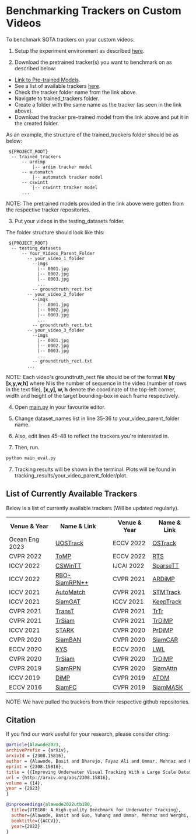 # Benchmarking Trackers on Custom Videos

To benchmark SOTA trackers on your custom videos:

1. Setup the experiment environment as described [here](README.md/#experiment-environment-setup). 

2. Download the pretrained tracker(s) you want to benchmark on as described below:

 - [Link to Pre-trained Models](https://kuacae-my.sharepoint.com/:f:/g/personal/100060517_ku_ac_ae/EiEaxX6XgplLtXsPv95PURUBSNODK-irvo46Jks38-OmjA?e=bF3X59).
 - See a list of available trackers [here](1_Custom_Benchmarking_README.md/#list-of-currently-available-trackers).
 - Check the tracker folder name from the link above.
 - Navigate to trained_trackers folder.
 - Create a folder with the same name as the tracker (as seen in the link above).
 - Download the tracker pre-trained model from the link above and put it in the created folder.
 
As an example, the structure of the trained_trackers folder should be as below:

  ```
   ${PROJECT_ROOT}
    -- trained_trackers
        -- ardimp
            |-- ardim tracker model
        -- automatch
            |-- automatch tracker model
        -- cswintt
            |-- cswintt tracker model
        ...
   ```

NOTE: The pretrained models provided in the link above were gotten from the respective tracker repositories.

3. Put your videos in the testing_datasets folder. 

The folder structure should look like this:

  ```
   ${PROJECT_ROOT}
    -- testing_datasets
        -- Your_Videos_Parent_Folder
          -- your_video_1_folder
            --imgs
              |-- 0001.jpg
              |-- 0002.jpg
              |-- 0003.jpg
              ...
            -- groundtruth_rect.txt
          -- your_video_2_folder
            --imgs
              |-- 0001.jpg
              |-- 0002.jpg
              |-- 0003.jpg
              ...
            -- groundtruth_rect.txt
          -- your_video_3_folder
            --imgs
              |-- 0001.jpg
              |-- 0002.jpg
              |-- 0003.jpg
              ...
            -- groundtruth_rect.txt
          ...
   ```
NOTE: Each video's groundtruth_rect file should be of the format **N by [x,y,w,h]** where N is the number of sequence in the video (number of rows in the text file), **[x,y], w, h** denote the coordinate of the top-left corner, width and height of the target bounding-box in each frame respectively.

4. Open [main.py](main_eval.py) in your favourite editor. 

5. Change dataset_names list in line 35-36 to your_video_parent_folder name.

6. Also, edit lines 45-48 to reflect the trackers you're interested in.

7. Then, run. 

```bash
python main_eval.py
```

7. Tracking results will be shown in the terminal. Plots will be found in tracking_results/your_video_parent_folder/plot.


## List of Currently Available Trackers

Below is a list of currently available trackers (Will be updated regularly).

<table>
  <tr>
    <th>Venue & Year</th>
    <th>Name & Link</th>
    <th style="border-right:1px solid white"></th>
    <th>Venue & Year</th>
    <th>Name & Link</th>
  </tr>

  <tr>
    <td>Ocean Eng 2023</td>
    <td><a href="https://github.com/LiYunfengLYF/UOSTrack">UOSTrack</a></td>
    <td style="border-right:1px solid white"></td>
    <td>ECCV 2022</td>
    <td><a href="https://github.com/botaoye/OSTrack">OSTrack</a></td>
  </tr>

  <tr>
    <td>CVPR 2022</td>
    <td><a href="https://github.com/visionml/pytracking">ToMP</a></td>
    <td style="border-right:1px solid white"></td>
    <td>ECCV 2022</td>
    <td><a href="https://github.com/visionml/pytracking">RTS</a></td>
  </tr>

  <tr>
    <td>ICCV 2022</td>
    <td><a href="https://github.com/SkyeSong38/CSWinTT">CSWinTT</a></td>
    <td style="border-right:1px solid white"></td>
    <td>IJCAI 2022</td>
    <td><a href="https://github.com/fzh0917/SparseTT">SparseTT</a></td>
  </tr>

  <tr>
    <td>ICCV 2022</td>
    <td><a href="https://github.com/sansanfree/RBO">RBO-SiamRPN++</a></td>
    <td style="border-right:1px solid white"></td>
    <td>CVPR 2021</td>
    <td><a href="https://github.com/MasterBin-IIAU/AlphaRefine">ARDiMP</a></td>
  </tr>

  <tr>
    <td>ICCV 2021</td>
    <td><a href="https://github.com/JudasDie/SOTS">AutoMatch</a></td>
    <td style="border-right:1px solid white"></td>
    <td>CVPR 2021</td>
    <td><a href="https://github.com/fzh0917/STMTrack">STMTrack</a></td>
  </tr>

  <tr>
    <td>ICCV 2021</td>
    <td><a href="https://github.com/ohhhyeahhh/SiamGAT">SiamGAT</a></td>
    <td style="border-right:1px solid white"></td>
    <td>ICCV 2021</td>
    <td><a href="https://github.com/visionml/pytracking">KeepTrack</a></td>
  </tr>

  <tr>
    <td>CVPR 2021</td>
    <td><a href="https://github.com/chenxin-dlut/TransT">TransT</a></td>
    <td style="border-right:1px solid white"></td>
    <td>CVPR 2021</td>
    <td><a href="https://github.com/tongtybj/TrTr">TrTr</a></td>
  </tr>

  <tr>
    <td>CVPR 2021</td>
    <td><a href="https://github.com/594422814/TransformerTrack">TrSiam</a></td>
    <td style="border-right:1px solid white"></td>
    <td>CVPR 2021</td>
    <td><a href="https://github.com/594422814/TransformerTrack">TrDiMP</a></td>
  </tr>

  <tr>
    <td>ICCV 2021</td>
    <td><a href="https://github.com/researchmm/Stark">STARK</a></td>
    <td style="border-right:1px solid white"></td>
    <td>CVPR 2020</td>
    <td><a href="https://github.com/visionml/pytracking">PrDiMP</a></td>
  </tr>

  <tr>
    <td>CVPR 2020</td>
    <td><a href="https://github.com/hqucv/siamban">SiamBAN</a></td>
    <td style="border-right:1px solid white"></td>
    <td>CVPR 2020</td>
    <td><a href="https://github.com/ohhhyeahhh/SiamCAR">SiamCAR</a></td>
  </tr>

  <tr>
    <td>ECCV 2020</td>
    <td><a href="https://github.com/visionml/pytracking">KYS</a></td>
    <td style="border-right:1px solid white"></td>
    <td>ECCV 2020</td>
    <td><a href="https://github.com/visionml/pytracking">LWL</a></td>
  </tr>

  <tr>
    <td>CVPR 2020</td>
    <td><a href="https://github.com/visionml/pytracking">TrSiam</a></td>
    <td style="border-right:1px solid white"></td>
    <td>CVPR 2020</td>
    <td><a href="https://github.com/visionml/pytracking">TrDiMP</a></td>
  </tr>
  <tr>
    <td>CVPR 2019</td>
    <td><a href="https://github.com/STVIR/pysot">SiamRPN</a></td>
    <td style="border-right:1px solid white"></td>
    <td>CVPR 2020</td>
    <td><a href="https://github.com/msight-tech/research-siamattn">SiamAttn</a></td>
  </tr>
  <tr>
    <td>ICCV 2019</td>
    <td><a href="https://github.com/visionml/pytracking">DiMP</a></td>
    <td style="border-right:1px solid white"></td>
    <td>CVPR 2019</td>
    <td><a href="https://github.com/visionml/pytracking">ATOM</a></td>
  </tr>
  <tr>
    <td>ECCV 2016</td>
    <td><a href="https://github.com/got-10k/siamfc">SiamFC</a></td>
    <td style="border-right:1px solid white"></td>
    <td>CVPR 2019</td>
    <td><a href="https://github.com/STVIR/pysot">SiamMASK</a></td>
  </tr>
</table>

NOTE: We have pulled the trackers from their respective github repositories.


## Citation

If you find our work useful for your research, please consider citing:

```bibtex
@article{Alawode2023,
archivePrefix = {arXiv},
arxivId = {2308.15816},
author = {Alawode, Basit and Dharejo, Fayaz Ali and Ummar, Mehnaz and Guo, Yuhang and Mahmood, Arif and Werghi, Naoufel and Khan, Fahad Shahbaz and Javed, Sajid},
eprint = {2308.15816},
title = {{Improving Underwater Visual Tracking With a Large Scale Dataset and Image Enhancement}},
url = {http://arxiv.org/abs/2308.15816},
volume = {14},
year = {2023}
}

@inproceedings{alawode2022utb180,
  title={UTB180: A High-quality Benchmark for Underwater Tracking},
  author={Alawode, Basit and Guo, Yuhang and Ummar, Mehnaz and Werghi, Naoufel and Dias, Jorge and Mian, Ajmal and Javed, Sajid},
  booktitle={{ACCV}},
  year={2022}
}
```